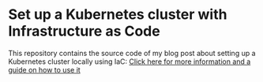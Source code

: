 # Set up a Kubernetes cluster with Infrastructure as Code

This repository contains the source code of my blog post about setting up a Kubernetes cluster locally using IaC:
[Click here for more information and a guide on how to use it](https://cloud-ml.de/k3s-vagrant/)
